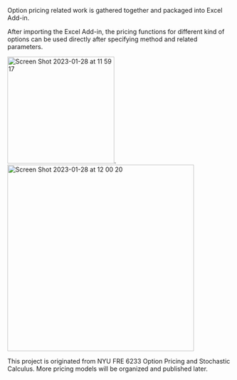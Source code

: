 Option pricing related work is gathered together and packaged into Excel Add-in. 

After importing the Excel Add-in, the pricing functions for different kind of options can be used directly after specifying method and related parameters. 

<img width="240" alt="Screen Shot 2023-01-28 at 11 59 17" src="https://user-images.githubusercontent.com/51311870/215291103-e8a91895-b59f-4f3d-886e-fcd5b1b1350c.png">.  <img width="419" alt="Screen Shot 2023-01-28 at 12 00 20" src="https://user-images.githubusercontent.com/51311870/215291202-681561a1-d327-4ace-ad5d-6276febd27ec.png">


This project is originated from NYU FRE 6233 Option Pricing and Stochastic Calculus. More pricing models will be organized and published later. 
